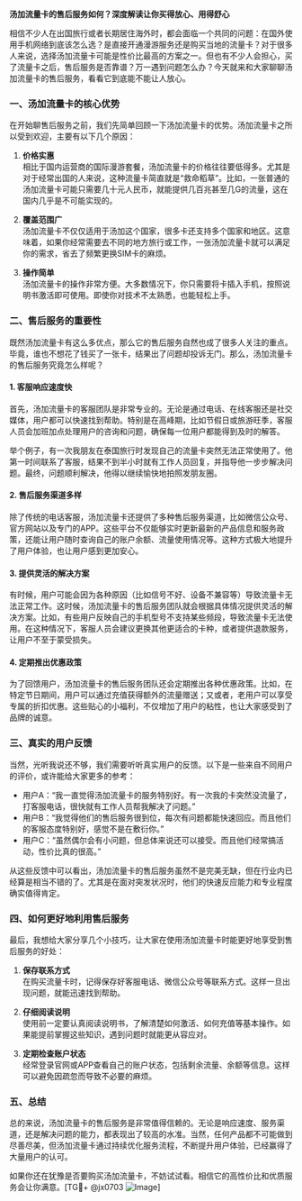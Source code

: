 **汤加流量卡的售后服务如何？深度解读让你买得放心、用得舒心**

相信不少人在出国旅行或者长期居住海外时，都会面临一个共同的问题：在国外使用手机网络到底该怎么选？是直接开通漫游服务还是购买当地的流量卡？对于很多人来说，选择汤加流量卡可能是性价比最高的方案之一。但也有不少人会担心，买了流量卡之后，售后服务是否靠谱？万一遇到问题怎么办？今天就来和大家聊聊汤加流量卡的售后服务，看看它到底能不能让人放心。

### 一、汤加流量卡的核心优势

在开始聊售后服务之前，我们先简单回顾一下汤加流量卡的优势。汤加流量卡之所以受到欢迎，主要有以下几个原因：

1. **价格实惠**  
   相比于国内运营商的国际漫游套餐，汤加流量卡的价格往往要低得多。尤其是对于经常出国的人来说，这种流量卡简直就是“救命稻草”。比如，一张普通的汤加流量卡可能只需要几十元人民币，就能提供几百兆甚至几G的流量，这在国内几乎是不可能实现的。

2. **覆盖范围广**  
   汤加流量卡不仅仅适用于汤加这个国家，很多卡还支持多个国家和地区。这意味着，如果你经常需要去不同的地方旅行或工作，一张汤加流量卡就可以满足你的需求，省去了频繁更换SIM卡的麻烦。

3. **操作简单**  
   汤加流量卡的操作非常方便。大多数情况下，你只需要将卡插入手机，按照说明书激活即可使用。即使你对技术不太熟悉，也能轻松上手。

### 二、售后服务的重要性

既然汤加流量卡有这么多优点，那么它的售后服务自然也成了很多人关注的重点。毕竟，谁也不想花了钱买了一张卡，结果出了问题却投诉无门。那么，汤加流量卡的售后服务究竟怎么样呢？

#### 1. 客服响应速度快
首先，汤加流量卡的客服团队是非常专业的。无论是通过电话、在线客服还是社交媒体，用户都可以快速找到帮助。特别是在高峰期，比如节假日或旅游旺季，客服人员会加班加点处理用户的咨询和问题，确保每一位用户都能得到及时的解答。

举个例子，有一次我朋友在泰国旅行时发现自己的流量卡突然无法正常使用了。他第一时间联系了客服，结果不到半小时就有工作人员回复，并指导他一步步解决问题。最终，问题顺利解决，他得以继续愉快地拍照发朋友圈。

#### 2. 售后服务渠道多样
除了传统的电话客服，汤加流量卡还提供了多种售后服务渠道，比如微信公众号、官方网站以及专门的APP。这些平台不仅能够实时更新最新的产品信息和服务政策，还能让用户随时查询自己的账户余额、流量使用情况等。这种方式极大地提升了用户体验，也让用户感到更加安心。

#### 3. 提供灵活的解决方案
有时候，用户可能会因为各种原因（比如信号不好、设备不兼容等）导致流量卡无法正常工作。这时候，汤加流量卡的售后服务团队就会根据具体情况提供灵活的解决方案。比如，有些用户反映自己的手机型号不支持某些频段，导致流量卡无法使用。在这种情况下，客服人员会建议更换其他更适合的卡种，或者提供退款服务，让用户不至于蒙受损失。

#### 4. 定期推出优惠政策
为了回馈用户，汤加流量卡的售后服务团队还会定期推出各种优惠政策。比如，在特定节日期间，用户可以通过充值获得额外的流量赠送；又或者，老用户可以享受专属的折扣优惠。这些贴心的小福利，不仅增加了用户的粘性，也让大家感受到了品牌的诚意。

### 三、真实的用户反馈

当然，光听我说还不够，我们需要听听真实用户的反馈。以下是一些来自不同用户的评价，或许能给大家更多的参考：

- 用户A：“我一直觉得汤加流量卡的服务特别好。有一次我的卡突然没流量了，打客服电话，很快就有工作人员帮我解决了问题。”  
- 用户B：“我觉得他们的售后服务很到位，每次有问题都能快速回应。而且他们的客服态度特别好，感觉不是在敷衍你。”  
- 用户C：“虽然偶尔会有小问题，但总体来说还可以接受。而且他们经常搞活动，性价比真的很高。”

从这些反馈中可以看出，汤加流量卡的售后服务虽然不是完美无缺，但在行业内已经算是相当不错的了。尤其是在面对突发状况时，他们的快速反应能力和专业程度确实值得肯定。

### 四、如何更好地利用售后服务

最后，我想给大家分享几个小技巧，让大家在使用汤加流量卡时能更好地享受到售后服务的好处：

1. **保存联系方式**  
   在购买流量卡时，记得保存好客服电话、微信公众号等联系方式。这样一旦出现问题，就能迅速找到帮助。

2. **仔细阅读说明**  
   使用前一定要认真阅读说明书，了解清楚如何激活、如何充值等基本操作。如果能提前掌握这些知识，遇到问题时就能更从容应对。

3. **定期检查账户状态**  
   经常登录官网或APP查看自己的账户状态，包括剩余流量、余额等信息。这样可以避免因疏忽而导致不必要的麻烦。

### 五、总结

总的来说，汤加流量卡的售后服务是非常值得信赖的。无论是响应速度、服务渠道，还是解决问题的能力，都表现出了较高的水准。当然，任何产品都不可能做到尽善尽美，但汤加流量卡通过持续优化服务流程，不断提升用户体验，已经赢得了大量用户的认可。

如果你还在犹豫是否要购买汤加流量卡，不妨试试看。相信它的高性价比和优质服务会让你满意。[TG💪+ @jx0703 ![Image](https://github.com/user-attachments/assets/dbca1d08-cadb-493c-b0ec-ad6f7a83f270)]